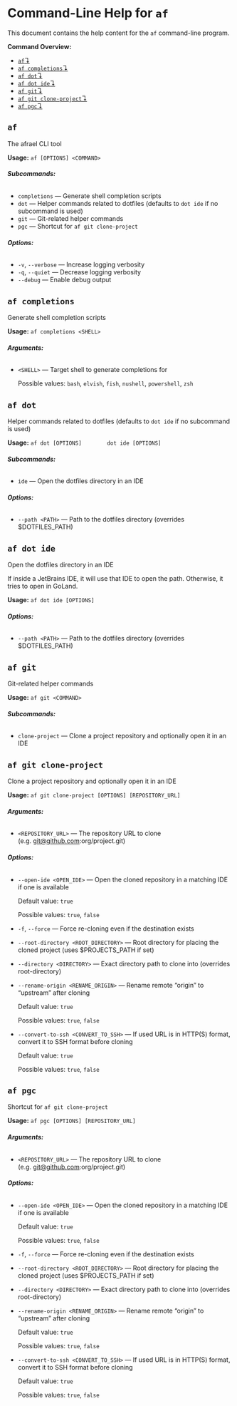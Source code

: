 # Command-Line Help for `af`

This document contains the help content for the `af` command-line program.

**Command Overview:**

- [`af`↴](#af)
- [`af completions`↴](#af-completions)
- [`af dot`↴](#af-dot)
- [`af dot ide`↴](#af-dot-ide)
- [`af git`↴](#af-git)
- [`af git clone-project`↴](#af-git-clone-project)
- [`af pgc`↴](#af-pgc)

## `af`

The afrael CLI tool

**Usage:** `af [OPTIONS] <COMMAND>`

###### **Subcommands:**

- `completions` — Generate shell completion scripts
- `dot` — Helper commands related to dotfiles (defaults to `dot ide` if no subcommand is used)
- `git` — Git-related helper commands
- `pgc` — Shortcut for `af git clone-project`

###### **Options:**

- `-v`, `--verbose` — Increase logging verbosity
- `-q`, `--quiet` — Decrease logging verbosity
- `--debug` — Enable debug output

## `af completions`

Generate shell completion scripts

**Usage:** `af completions <SHELL>`

###### **Arguments:**

- `<SHELL>` — Target shell to generate completions for

  Possible values: `bash`, `elvish`, `fish`, `nushell`, `powershell`, `zsh`

## `af dot`

Helper commands related to dotfiles (defaults to `dot ide` if no subcommand is used)

**Usage:** `af dot [OPTIONS]        dot ide [OPTIONS]`

###### **Subcommands:**

- `ide` — Open the dotfiles directory in an IDE

###### **Options:**

- `--path <PATH>` — Path to the dotfiles directory (overrides \$DOTFILES_PATH)

## `af dot ide`

Open the dotfiles directory in an IDE

If inside a JetBrains IDE, it will use that IDE to open the path. Otherwise, it tries to open in GoLand.

**Usage:** `af dot ide [OPTIONS]`

###### **Options:**

- `--path <PATH>` — Path to the dotfiles directory (overrides \$DOTFILES_PATH)

## `af git`

Git-related helper commands

**Usage:** `af git <COMMAND>`

###### **Subcommands:**

- `clone-project` — Clone a project repository and optionally open it in an IDE

## `af git clone-project`

Clone a project repository and optionally open it in an IDE

**Usage:** `af git clone-project [OPTIONS] [REPOSITORY_URL]`

###### **Arguments:**

- `<REPOSITORY_URL>` — The repository URL to clone (e.g. git@github.com:org/project.git)

###### **Options:**

- `--open-ide <OPEN_IDE>` — Open the cloned repository in a matching IDE if one is available

  Default value: `true`

  Possible values: `true`, `false`

- `-f`, `--force` — Force re-cloning even if the destination exists

- `--root-directory <ROOT_DIRECTORY>` — Root directory for placing the cloned project (uses \$PROJECTS_PATH if set)

- `--directory <DIRECTORY>` — Exact directory path to clone into (overrides root-directory)

- `--rename-origin <RENAME_ORIGIN>` — Rename remote “origin” to “upstream” after cloning

  Default value: `true`

  Possible values: `true`, `false`

- `--convert-to-ssh <CONVERT_TO_SSH>` — If used URL is in HTTP(S) format, convert it to SSH format before cloning

  Default value: `true`

  Possible values: `true`, `false`

## `af pgc`

Shortcut for `af git clone-project`

**Usage:** `af pgc [OPTIONS] [REPOSITORY_URL]`

###### **Arguments:**

- `<REPOSITORY_URL>` — The repository URL to clone (e.g. git@github.com:org/project.git)

###### **Options:**

- `--open-ide <OPEN_IDE>` — Open the cloned repository in a matching IDE if one is available

  Default value: `true`

  Possible values: `true`, `false`

- `-f`, `--force` — Force re-cloning even if the destination exists

- `--root-directory <ROOT_DIRECTORY>` — Root directory for placing the cloned project (uses \$PROJECTS_PATH if set)

- `--directory <DIRECTORY>` — Exact directory path to clone into (overrides root-directory)

- `--rename-origin <RENAME_ORIGIN>` — Rename remote “origin” to “upstream” after cloning

  Default value: `true`

  Possible values: `true`, `false`

- `--convert-to-ssh <CONVERT_TO_SSH>` — If used URL is in HTTP(S) format, convert it to SSH format before cloning

  Default value: `true`

  Possible values: `true`, `false`
